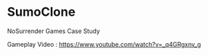 # SumoClone
 NoSurrender Games Case Study

Gameplay Video : https://www.youtube.com/watch?v=_q4GRgxnv_g
